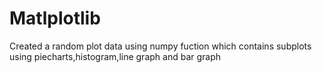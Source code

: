 # Matlplotlib
Created a random plot data using numpy fuction which contains subplots using piecharts,histogram,line graph and bar graph

